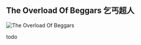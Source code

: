 ## The Overload Of Beggars 乞丐超人

![The Overload Of Beggars](https://cdn.discordapp.com/attachments/1293818058619752518/1293857049079447652/4d485074a4c23f37a4aa00c52307154d.png?ex=670cda47&is=670b88c7&hm=010457465f6f1935bcf51cfdd50914440337358dc501672287c8dc12ee96311b&)

todo

